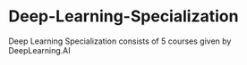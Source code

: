 # Deep-Learning-Specialization
Deep Learning Specialization consists of 5 courses given by DeepLearning.AI
